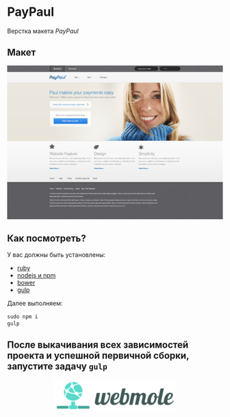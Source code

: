 # PayPaul
Верстка макета *PayPaul* 

## Макет
![alt text](design/jpg/PayPaul.jpg)

## Как посмотреть?

У вас должны быть установлены:

- [ruby](https://www.ruby-lang.org/ru/downloads/)
- [nodejs и npm](https://nodejs.org/)
- [bower](http://bower.io/)
- [gulp](http://gulpjs.com/)

Далее выполняем:

```
sudo npm i
gulp
```
После выкачивания всех зависимостей проекта и успешной первичной сборки, запустите задачу `gulp`
--

<p align="center">
    <a href="http://webmole.ru">
        <img width="286" height="75" title="WebMole" src="design/logo/logo.png">
    </a>
</p>


